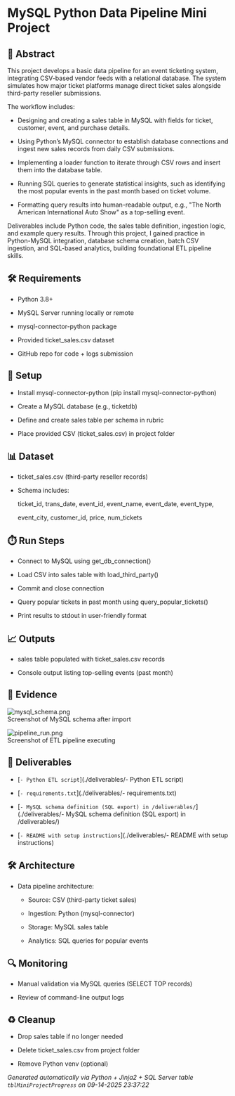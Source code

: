 # MySQL Python Data Pipeline Mini Project


## 📖 Abstract
This project develops a basic data pipeline for an event ticketing system, integrating CSV-based vendor feeds with a relational database. The system simulates how major ticket platforms manage direct ticket sales alongside third-party reseller submissions.

The workflow includes:

* Designing and creating a sales table in MySQL with fields for ticket, customer, event, and purchase details.

* Using Python’s MySQL connector to establish database connections and ingest new sales records from daily CSV submissions.

* Implementing a loader function to iterate through CSV rows and insert them into the database table.

* Running SQL queries to generate statistical insights, such as identifying the most popular events in the past month based on ticket volume.

* Formatting query results into human-readable output, e.g., "The North American International Auto Show" as a top-selling event.

Deliverables include Python code, the sales table definition, ingestion logic, and example query results. Through this project, I gained practice in Python-MySQL integration, database schema creation, batch CSV ingestion, and SQL-based analytics, building foundational ETL pipeline skills.



## 🛠 Requirements
- Python 3.8+
- MySQL Server running locally or remote
- mysql-connector-python package
- Provided ticket_sales.csv dataset
- GitHub repo for code + logs submission



## 🧰 Setup
- Install mysql-connector-python (pip install mysql-connector-python)
- Create a MySQL database (e.g., ticketdb)
- Define and create sales table per schema in rubric
- Place provided CSV (ticket_sales.csv) in project folder



## 📊 Dataset
- ticket_sales.csv (third-party reseller records)
- Schema includes:
  ticket_id, trans_date, event_id, event_name, event_date, event_type,
  event_city, customer_id, price, num_tickets



## ⏱️ Run Steps
- Connect to MySQL using get_db_connection()
- Load CSV into sales table with load_third_party()
- Commit and close connection
- Query popular tickets in past month using query_popular_tickets()
- Print results to stdout in user-friendly format



## 📈 Outputs
- sales table populated with ticket_sales.csv records
- Console output listing top-selling events (past month)



## 📸 Evidence

![mysql_schema.png](./evidence/mysql_schema.png)  
Screenshot of MySQL schema after import

![pipeline_run.png](./evidence/pipeline_run.png)  
Screenshot of ETL pipeline executing




## 📎 Deliverables

- [`- Python ETL script`](./deliverables/- Python ETL script)

- [`- requirements.txt`](./deliverables/- requirements.txt)

- [`- MySQL schema definition (SQL export) in /deliverables/`](./deliverables/- MySQL schema definition (SQL export) in /deliverables/)

- [`- README with setup instructions`](./deliverables/- README with setup instructions)




## 🛠️ Architecture
- Data pipeline architecture:
  - Source: CSV (third-party ticket sales)
  - Ingestion: Python (mysql-connector)
  - Storage: MySQL sales table
  - Analytics: SQL queries for popular events



## 🔍 Monitoring
- Manual validation via MySQL queries (SELECT TOP records)
- Review of command-line output logs



## ♻️ Cleanup
- Drop sales table if no longer needed
- Delete ticket_sales.csv from project folder
- Remove Python venv (optional)



*Generated automatically via Python + Jinja2 + SQL Server table `tblMiniProjectProgress` on 09-14-2025 23:37:22*